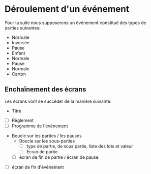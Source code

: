 # Déroulement d'un événement

Pour la suite nous supposerons un événement constitué des types de parties suivantes:

* Normale
* Inversée
* Pause
* Enfant
* Normale
* Pause
* Normale
* Carton

## Enchaînement des écrans

Les écrans vont se succéder de la manière suivante:

* Titre

-[ ] Règlement
-[ ] Programme de l'événement

* Boucle sur les parties / les pauses
    * Boucle sur les sous-parties
        -[ ] type de partie, de sous partie, liste des lots et valeur
        -[ ] Ecran de partie

    -[ ] écran de fin de partie / écran de pause

-[ ] écran de fin d'événement